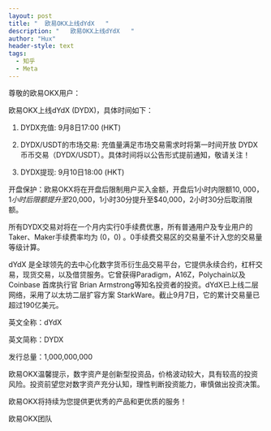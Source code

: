 ```yaml
---
layout: post
title: "  欧易OKX上线dYdX   "
description: "   欧易OKX上线dYdX   "
author: "Hux"
header-style: text
tags:
  - 知乎
  - Meta
---
```

尊敬的欧易OKX用户：

欧易OKX上线dYdX (DYDX)，具体时间如下：

1. DYDX充值: 9月8日17:00 (HKT)

2. DYDX/USDT的市场交易: 充值量满足市场交易需求时将第一时间开放 DYDX 币币交易（DYDX/USDT）。具体时间将以公告形式提前通知，敬请关注！

3. DYDX提现: 9月10日18:00 (HKT)

开盘保护：欧易OKX将在开盘后限制用户买入金额，开盘后1小时内限额$10,000，1小时后限额提升至$20,000，1小时30分提升至$40,000，2小时30分后取消限额。

所有DYDX交易对将在一个月内实行0手续费优惠，所有普通用户及专业用户的Taker、Maker手续费率均为 (0，0) 。0手续费交易区的交易量不计入您的交易量等级计算。

dYdX 是全球领先的去中心化数字货币衍生品交易平台，它提供永续合约，杠杆交易，现货交易，以及借贷服务。它曾获得Paradigm，A16Z，Polychain以及Coinbase 首席执行官 Brian Armstrong等知名投资者的投资。dYdX已上线二层网络，采用了以太坊二层扩容方案 StarkWare。截止9月7日，它的累计交易量已超过190亿美元。

英文全称：dYdX

英文简称：DYDX

发行总量：1,000,000,000

欧易OKX温馨提示，数字资产是创新型投资品，价格波动较大，具有较高的投资风险。投资前望您对数字资产充分认知，理性判断投资能力，审慎做出投资决策。

欧易OKX将持续为您提供更优秀的产品和更优质的服务！

欧易OKX团队
